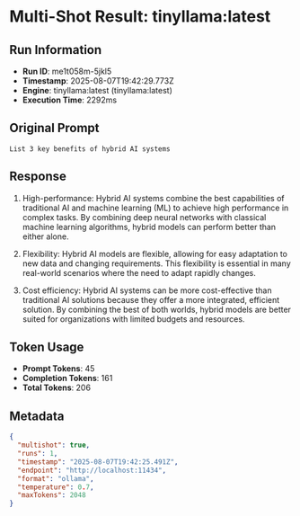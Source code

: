 # Multi-Shot Result: tinyllama:latest

## Run Information
- **Run ID**: me1t058m-5jkl5
- **Timestamp**: 2025-08-07T19:42:29.773Z
- **Engine**: tinyllama:latest (tinyllama:latest)
- **Execution Time**: 2292ms

## Original Prompt
```
List 3 key benefits of hybrid AI systems
```

## Response
1. High-performance: Hybrid AI systems combine the best capabilities of traditional AI and machine learning (ML) to achieve high performance in complex tasks. By combining deep neural networks with classical machine learning algorithms, hybrid models can perform better than either alone.

2. Flexibility: Hybrid AI models are flexible, allowing for easy adaptation to new data and changing requirements. This flexibility is essential in many real-world scenarios where the need to adapt rapidly changes.

3. Cost efficiency: Hybrid AI systems can be more cost-effective than traditional AI solutions because they offer a more integrated, efficient solution. By combining the best of both worlds, hybrid models are better suited for organizations with limited budgets and resources.


## Token Usage
- **Prompt Tokens**: 45
- **Completion Tokens**: 161
- **Total Tokens**: 206


## Metadata
```json
{
  "multishot": true,
  "runs": 1,
  "timestamp": "2025-08-07T19:42:25.491Z",
  "endpoint": "http://localhost:11434",
  "format": "ollama",
  "temperature": 0.7,
  "maxTokens": 2048
}
```
